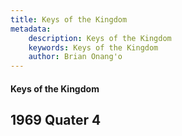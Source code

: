 ```yaml
---
title: Keys of the Kingdom
metadata:
    description: Keys of the Kingdom
    keywords: Keys of the Kingdom
    author: Brian Onang'o
---
```


#### Keys of the Kingdom

## 1969 Quater 4
